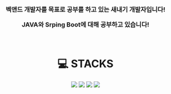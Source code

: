 <div align=center><h3>
  벡앤드 개발자를 목표로 공부를 하고 있는 새내기 개발자입니다!
  <br/>
  
  JAVA와 Srping Boot에 대해 공부하고 있습니다!
  </h3>
  <br/>
</div>

<div align=center><h1>💻 STACKS</h1></div>

<div align=center>
  <img src="https://img.shields.io/badge/java-007396?style=for-the-badge&logo=java&logoColor=white">
  <img src="https://img.shields.io/badge/spring-6DB33F?style=for-the-badge&logo=spring&logoColor=white">
  <img src="https://img.shields.io/badge/github-181717?style=for-the-badge&logo=github&logoColor=white">
  <img src="https://img.shields.io/badge/git-F05032?style=for-the-badge&logo=git&logoColor=white">
</div>
